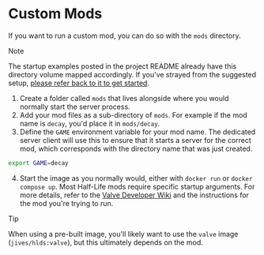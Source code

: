 # Custom Mods

If you want to run a custom mod, you can do so with the `mods` directory.

> [!NOTE]  
> The startup examples posted in the project README already have this directory volume mapped accordingly. If you've strayed from the suggested setup, [please refer back to it to get started](../README.md).

1. Create a folder called `mods` that lives alongside where you would normally start the server process.
2. Add your mod files as a sub-directory of `mods`. For example if the mod name is `decay`, you'd place it in `mods/decay`.
3. Define the `GAME` environment variable for your mod name. The dedicated server client will use this to ensure that it starts a server for the correct mod, which corresponds with the directory name that was just created.

```bash
export GAME=decay
```

4. Start the image as you normally would, either with `docker run` or `docker compose up`. Most Half-Life mods require specific startup arguments. For more details, refer to the [Valve Developer Wiki](https://developer.valvesoftware.com/wiki/Half-Life_Dedicated_Server) and the instructions for the mod you're trying to run.

> [!TIP]  
> When using a pre-built image, you'll likely want to use the `valve` image (`jives/hlds:valve`), but this ultimately depends on the mod.
